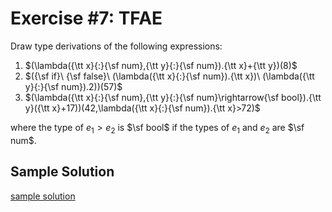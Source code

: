 # Exercise #7: TFAE

Draw type derivations of the following expressions:

1. $(\lambda({\tt x}{:}{\sf num},{\tt y}{:}{\sf num}).{\tt x}+{\tt y})(8)$
2. $({\sf if}\ {\sf false}\ (\lambda({\tt x}{:}{\sf num}).{\tt x})\ (\lambda({\tt y}{:}{\sf num}).2))(57)$
3. $(\lambda({\tt x}{:}{\sf num},{\tt y}{:}{\sf num}\rightarrow{\sf bool}).{\tt y}({\tt x}+17))(42,\lambda({\tt x}{:}{\sf num}).{\tt x}>72)$

where the type of $e_1>e_2$ is $\sf bool$ if the types of $e_1$ and $e_2$ are $\sf num$.

## Sample Solution

[sample solution](./solution.pdf)